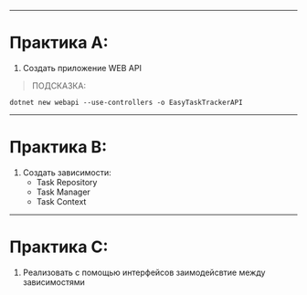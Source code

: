 

---
# Практика А:

1. Создать приложение WEB API

> ПОДСКАЗКА: 

 ```dotnet new webapi --use-controllers -o EasyTaskTrackerAPI```

--- 
# Практика B: 

1. Создать зависимости:
    - Task Repository
    - Task Manager
    - Task Context 

--- 
# Практика C:

1. Реализовать с помощью интерфейсов заимодейсвтие между зависимостями